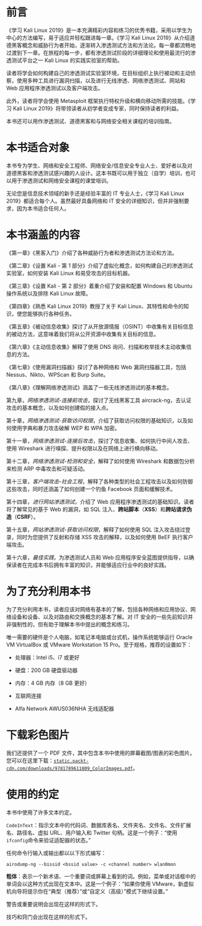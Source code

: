 # 前言

《学习 Kali Linux 2019》是一本充满精彩内容和练习的优秀书籍，采用以学生为中心的方法编写，易于适应并轻松跟进每一章。《学习 Kali Linux 2019》从介绍道德黑客概念和威胁行为者开始，逐渐转入渗透测试方法和方法论。每一章都流畅地过渡到下一章。在旅程的每一步，都有渗透测试阶段的详细理论和使用最流行的渗透测试平台之一 Kali Linux 的实践实验室的帮助。

读者将学会如何构建自己的渗透测试实验室环境，在目标组织上执行被动和主动侦察，使用多种工具进行漏洞扫描，以及进行无线渗透、网络渗透测试、网站和 Web 应用程序渗透测试以及客户端攻击。

此外，读者将学会使用 Metasploit 框架执行特权升级和横向移动所需的技能。《学习 Kali Linux 2019》将带领读者从初学者变成专家，同时保持读者的利益。

本书还可以用作渗透测试、道德黑客和与网络安全相关课程的培训指南。

# 本书适合对象

本书专为学生、网络和安全工程师、网络安全/信息安全专业人士、爱好者以及对道德黑客和渗透测试感兴趣的人设计。这本书既可以用于独立（自学）培训，也可以用于渗透测试和网络安全课程的课堂培训。

无论您是信息技术领域的新手还是经验丰富的 IT 专业人士，《学习 Kali Linux 2019》都适合每个人。虽然最好具备网络和 IT 安全的详细知识，但并非强制要求，因为本书适合任何人。

# 本书涵盖的内容

《第一章》《黑客入门》介绍了各种威胁行为者和渗透测试方法论和方法。

《第二章》《设置 Kali - 第 1 部分》介绍了虚拟化概念，如何构建自己的渗透测试实验室，如何安装 Kali Linux 和易受攻击的目标机器。

《第三章》《设置 Kali - 第 2 部分》着重介绍了安装和配置 Windows 和 Ubuntu 操作系统以及排除 Kali Linux 故障。

《第四章》《熟悉 Kali Linux 2019》教授了关于 Kali Linux、其特性和命令的知识，使您能够执行各种任务。

《第五章》《被动信息收集》探讨了从开放源情报（OSINT）中收集有关目标信息的被动方法，这意味着我们将从公开资源中收集有关目标的信息。

《第六章》《主动信息收集》解释了使用 DNS 询问、扫描和枚举技术主动收集信息的方法。

《第七章》《使用漏洞扫描器》探讨了各种网络和 Web 漏洞扫描器工具，包括 Nessus、Nikto、WPScan 和 Burp Suite。

《第八章》《理解网络渗透测试》涵盖了一些无线渗透测试的基本概念。

第九章，*网络渗透测试-连接前攻击*，探讨了无线黑客工具 aircrack-ng，去认证攻击的基本概念，以及如何创建假的接入点。

第十章，*网络渗透测试-获取访问权限*，介绍了获取访问权限的基础知识，以及如何使用字典和暴力攻击破解 WEP 和 WPA 加密。

第十一章，*网络渗透测试-连接后攻击*，探讨了信息收集、如何执行中间人攻击、使用 Wireshark 进行嗅探、提升权限以及在网络上进行横向移动。

第十二章，*网络渗透测试-检测和安全*，解释了如何使用 Wireshark 和数据包分析来检测 ARP 中毒攻击和可疑活动。

第十三章，*客户端攻击-社会工程*，解释了各种类型的社会工程攻击以及如何防御这些攻击，同时还涵盖了如何创建一个钓鱼 Facebook 页面和缓解技术。

第十四章，*进行网站渗透测试*，介绍了 Web 应用程序渗透测试的基础知识。读者将了解常见的基于 Web 的漏洞，如 SQL 注入、**跨站脚本**（**XSS**）和**跨站请求伪造**（**CSRF**）。

第十五章，*网站渗透测试-获取访问权限*，解释了如何使用 SQL 注入攻击绕过登录，同时为您提供了反射和存储 XSS 攻击的解释，以及如何使用 BeEF 执行客户端攻击。

第十六章，*最佳实践*，为渗透测试人员和 Web 应用程序安全蓝图提供指导，以确保读者在完成本书后拥有丰富的知识，并能够适应行业中的良好实践。

# 为了充分利用本书

为了充分利用本书，读者应该对网络有基本的了解，包括各种网络和应用协议、网络设备和设备、以及对路由和交换概念的基本了解。对 IT 安全的一些先前知识并非强制性的，但有助于理解本书中提出的概念和练习。

唯一需要的硬件是个人电脑，如笔记本电脑或台式机，操作系统能够运行 Oracle VM VirtualBox 或 VMware Workstation 15 Pro。至于规格，推荐的设置如下：

+   处理器：Intel i5、i7 或更好

+   硬盘：200 GB 硬盘驱动器

+   内存：4 GB 内存（8 GB 更好）

+   互联网连接

+   Alfa Network AWUS036NHA 无线适配器

# 下载彩色图片

我们还提供了一个 PDF 文件，其中包含本书中使用的屏幕截图/图表的彩色图片。您可以在这里下载：[`static.packt-cdn.com/downloads/9781789611809_ColorImages.pdf`](https://static.packt-cdn.com/downloads/9781789611809_ColorImages.pdf)。

# 使用的约定

本书中使用了许多文本约定。

`CodeInText`：指示文本中的代码词、数据库表名、文件夹名、文件名、文件扩展名、路径名、虚拟 URL、用户输入和 Twitter 句柄。这是一个例子：“使用`ifconfig`命令来验证适配器的状态。”

任何命令行输入或输出都以以下形式编写：

```
airodump-ng --bissid <bssid value> -c <channel number> wlan0mon
```

**粗体**：表示一个新术语、一个重要词或屏幕上看到的词。例如，菜单或对话框中的单词会以这种方式出现在文本中。这是一个例子：“如果你使用 VMware，新虚拟机向导将提示你在“典型（推荐）”或“自定义（高级）”模式下继续设置。”

警告或重要说明会出现在这样的形式下。

技巧和窍门会出现在这样的形式下。
